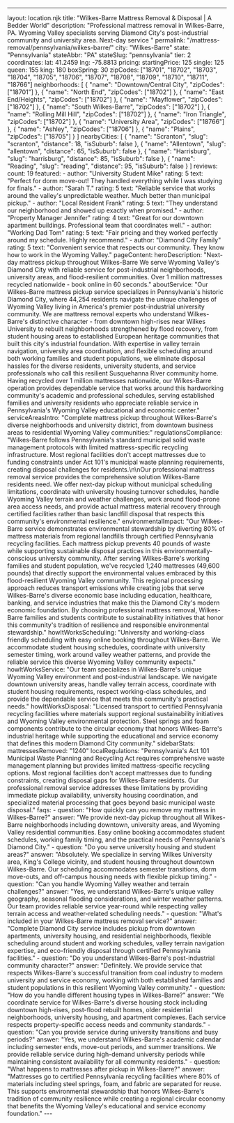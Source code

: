 ---
layout: location.njk
title: "Wilkes-Barre Mattress Removal & Disposal | A Bedder World"
description: "Professional mattress removal in Wilkes-Barre, PA. Wyoming Valley specialists serving Diamond City's post-industrial community and university area. Next-day service "
permalink: "/mattress-removal/pennsylvania/wilkes-barre/"
city: "Wilkes-Barre" state: "Pennsylvania" stateAbbr: "PA" stateSlug: "pennsylvania" tier: 2 coordinates: lat: 41.2459 lng: -75.8813 pricing: startingPrice: 125 single: 125 queen: 155 king: 180 boxSpring: 30 zipCodes: ["18701", "18702", "18703", "18704", "18705", "18706", "18707", "18708", "18709", "18710", "18711", "18766"] neighborhoods: [ { "name": "Downtown/Central City", "zipCodes": ["18701"] }, { "name": "North End", "zipCodes": ["18702"] }, { "name": "East End/Heights", "zipCodes": ["18702"] }, { "name": "Mayflower", "zipCodes": ["18702"] }, { "name": "South Wilkes-Barre", "zipCodes": ["18702"] }, { "name": "Rolling Mill Hill", "zipCodes": ["18702"] }, { "name": "Iron Triangle", "zipCodes": ["18702"] }, { "name": "University Area", "zipCodes": ["18766"] }, { "name": "Ashley", "zipCodes": ["18706"] }, { "name": "Plains", "zipCodes": ["18705"] } ] nearbyCities: [ { "name": "Scranton", "slug": "scranton", "distance": 18, "isSuburb": false }, { "name": "Allentown", "slug": "allentown", "distance": 65, "isSuburb": false }, { "name": "Harrisburg", "slug": "harrisburg", "distance": 85, "isSuburb": false }, { "name": "Reading", "slug": "reading", "distance": 95, "isSuburb": false } ] reviews: count: 19 featured: - author: "University Student Mike" rating: 5 text: "Perfect for dorm move-out! They handled everything while I was studying for finals." - author: "Sarah T." rating: 5 text: "Reliable service that works around the valley's unpredictable weather. Much better than municipal pickup." - author: "Local Resident Frank" rating: 5 text: "They understand our neighborhood and showed up exactly when promised." - author: "Property Manager Jennifer" rating: 4 text: "Great for our downtown apartment buildings. Professional team that coordinates well." - author: "Working Dad Tom" rating: 5 text: "Fair pricing and they worked perfectly around my schedule. Highly recommend." - author: "Diamond City Family" rating: 5 text: "Convenient service that respects our community. They know how to work in the Wyoming Valley." pageContent: heroDescription: "Next-day mattress pickup throughout Wilkes-Barre We serve Wyoming Valley's Diamond City with reliable service for post-industrial neighborhoods, university areas, and flood-resilient communities. Over 1 million mattresses recycled nationwide - book online in 60 seconds." aboutService: "Our Wilkes-Barre mattress pickup service specializes in Pennsylvania's historic Diamond City, where 44,254 residents navigate the unique challenges of Wyoming Valley living in America's premier post-industrial university community. We are mattress removal experts who understand Wilkes-Barre's distinctive character - from downtown high-rises near Wilkes University to rebuilt neighborhoods strengthened by flood recovery, from student housing areas to established European heritage communities that built this city's industrial foundation. With expertise in valley terrain navigation, university area coordination, and flexible scheduling around both working families and student populations, we eliminate disposal hassles for the diverse residents, university students, and service professionals who call this resilient Susquehanna River community home. Having recycled over 1 million mattresses nationwide, our Wilkes-Barre operation provides dependable service that works around this hardworking community's academic and professional schedules, serving established families and university residents who appreciate reliable service in Pennsylvania's Wyoming Valley educational and economic center." serviceAreasIntro: "Complete mattress pickup throughout Wilkes-Barre's diverse neighborhoods and university district, from downtown business areas to residential Wyoming Valley communities:" regulationsCompliance: "Wilkes-Barre follows Pennsylvania's standard municipal solid waste management protocols with limited mattress-specific recycling infrastructure. Most regional facilities don't accept mattresses due to funding constraints under Act 101's municipal waste planning requirements, creating disposal challenges for residents.\n\nOur professional mattress removal service provides the comprehensive solution Wilkes-Barre residents need. We offer next-day pickup without municipal scheduling limitations, coordinate with university housing turnover schedules, handle Wyoming Valley terrain and weather challenges, work around flood-prone area access needs, and provide actual mattress material recovery through certified facilities rather than basic landfill disposal that respects this community's environmental resilience." environmentalImpact: "Our Wilkes-Barre service demonstrates environmental stewardship by diverting 80% of mattress materials from regional landfills through certified Pennsylvania recycling facilities. Each mattress pickup prevents 40 pounds of waste while supporting sustainable disposal practices in this environmentally-conscious university community. After serving Wilkes-Barre's working families and student population, we've recycled 1,240 mattresses (49,600 pounds) that directly support the environmental values embraced by this flood-resilient Wyoming Valley community. This regional processing approach reduces transport emissions while creating jobs that serve Wilkes-Barre's diverse economic base including education, healthcare, banking, and service industries that make this the Diamond City's modern economic foundation. By choosing professional mattress removal, Wilkes-Barre families and students contribute to sustainability initiatives that honor this community's tradition of resilience and responsible environmental stewardship." howItWorksScheduling: "University and working-class friendly scheduling with easy online booking throughout Wilkes-Barre. We accommodate student housing schedules, coordinate with university semester timing, work around valley weather patterns, and provide the reliable service this diverse Wyoming Valley community expects." howItWorksService: "Our team specializes in Wilkes-Barre's unique Wyoming Valley environment and post-industrial landscape. We navigate downtown university areas, handle valley terrain access, coordinate with student housing requirements, respect working-class schedules, and provide the dependable service that meets this community's practical needs." howItWorksDisposal: "Licensed transport to certified Pennsylvania recycling facilities where materials support regional sustainability initiatives and Wyoming Valley environmental protection. Steel springs and foam components contribute to the circular economy that honors Wilkes-Barre's industrial heritage while supporting the educational and service economy that defines this modern Diamond City community." sidebarStats: mattressesRemoved: "1240" localRegulations: "Pennsylvania's Act 101 Municipal Waste Planning and Recycling Act requires comprehensive waste management planning but provides limited mattress-specific recycling options. Most regional facilities don't accept mattresses due to funding constraints, creating disposal gaps for Wilkes-Barre residents. Our professional removal service addresses these limitations by providing immediate pickup availability, university housing coordination, and specialized material processing that goes beyond basic municipal waste disposal." faqs: - question: "How quickly can you remove my mattress in Wilkes-Barre?" answer: "We provide next-day pickup throughout all Wilkes-Barre neighborhoods including downtown, university areas, and Wyoming Valley residential communities. Easy online booking accommodates student schedules, working family timing, and the practical needs of Pennsylvania's Diamond City." - question: "Do you serve university housing and student areas?" answer: "Absolutely. We specialize in serving Wilkes University area, King's College vicinity, and student housing throughout downtown Wilkes-Barre. Our scheduling accommodates semester transitions, dorm move-outs, and off-campus housing needs with flexible pickup timing." - question: "Can you handle Wyoming Valley weather and terrain challenges?" answer: "Yes, we understand Wilkes-Barre's unique valley geography, seasonal flooding considerations, and winter weather patterns. Our team provides reliable service year-round while respecting valley terrain access and weather-related scheduling needs." - question: "What's included in your Wilkes-Barre mattress removal service?" answer: "Complete Diamond City service includes pickup from downtown apartments, university housing, and residential neighborhoods, flexible scheduling around student and working schedules, valley terrain navigation expertise, and eco-friendly disposal through certified Pennsylvania facilities." - question: "Do you understand Wilkes-Barre's post-industrial community character?" answer: "Definitely. We provide service that respects Wilkes-Barre's successful transition from coal industry to modern university and service economy, working with both established families and student populations in this resilient Wyoming Valley community." - question: "How do you handle different housing types in Wilkes-Barre?" answer: "We coordinate service for Wilkes-Barre's diverse housing stock including downtown high-rises, post-flood rebuilt homes, older residential neighborhoods, university housing, and apartment complexes. Each service respects property-specific access needs and community standards." - question: "Can you provide service during university transitions and busy periods?" answer: "Yes, we understand Wilkes-Barre's academic calendar including semester ends, move-out periods, and summer transitions. We provide reliable service during high-demand university periods while maintaining consistent availability for all community residents." - question: "What happens to mattresses after pickup in Wilkes-Barre?" answer: "Mattresses go to certified Pennsylvania recycling facilities where 80% of materials including steel springs, foam, and fabric are separated for reuse. This supports environmental stewardship that honors Wilkes-Barre's tradition of community resilience while creating a regional circular economy that benefits the Wyoming Valley's educational and service economy foundation." ---